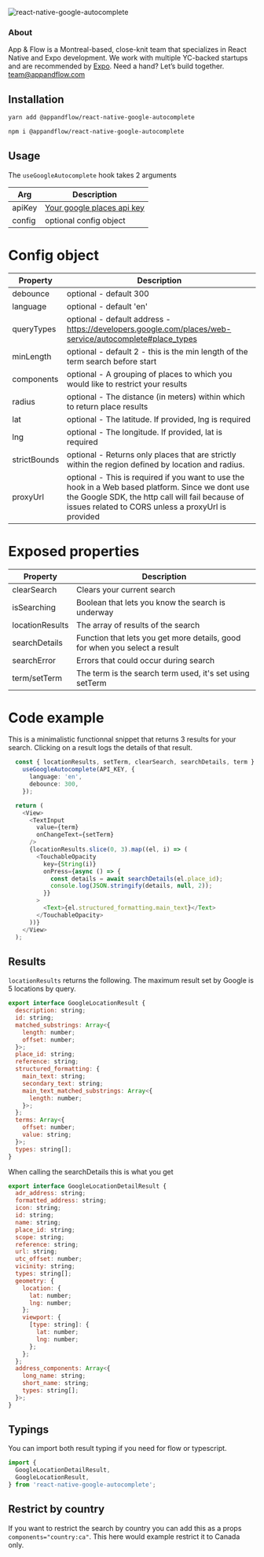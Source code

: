 ![react-native-google-autocomplete](https://github.com/AppAndFlow/react-native-google-autocomplete/assets/7192823/1fc06f6d-9080-43a7-b447-563164846dce)

### About

App & Flow is a Montreal-based, close-knit team that specializes in React Native and Expo development. We work with multiple YC-backed startups and are recommended by [Expo](https://expo.dev/consultants). Need a hand? Let’s build together. team@appandflow.com

## Installation

```sh
yarn add @appandflow/react-native-google-autocomplete
```

```sh
npm i @appandflow/react-native-google-autocomplete
```

## Usage

The `useGoogleAutocomplete` hook takes 2 arguments

| Arg    | Description                                                                                                |
| ------ | ---------------------------------------------------------------------------------------------------------- |
| apiKey | [Your google places api key](https://developers.google.com/maps/documentation/places/web-service/overview) |
| config | optional config object                                                                                     |

# Config object

| Property     | Description                                                                                            |
| ------------ | ------------------------------------------------------------------------------------------------------ |
| debounce     | optional - default 300                                                                                 |
| language     | optional - default 'en'                                                                                |
| queryTypes   | optional - default address - https://developers.google.com/places/web-service/autocomplete#place_types |
| minLength    | optional - default 2 - this is the min length of the term search before start                          |
| components   | optional - A grouping of places to which you would like to restrict your results                       |
| radius       | optional - The distance (in meters) within which to return place results                               |
| lat          | optional - The latitude. If provided, lng is required                                                  |
| lng          | optional - The longitude. If provided, lat is required                                                  |
| strictBounds | optional - Returns only places that are strictly within the region defined by location and radius.     |
| proxyUrl     | optional - This is required if you want to use the hook in a Web based platform. Since we dont use the Google SDK,  the http call will fail because of issues related to CORS unless a proxyUrl is provided                       |

# Exposed properties

| Property        | Description                                                                |
| --------------- | -------------------------------------------------------------------------- |
| clearSearch     | Clears your current search                                                 |
| isSearching     | Boolean that lets you know the search is underway                          |
| locationResults | The array of results of the search                                         |
| searchDetails   | Function that lets you get more details, good for when you select a result |
| searchError     | Errors that could occur during search                                      |
| term/setTerm    | The term is the search term used, it's set using setTerm                   |

# Code example

This is a minimalistic functionnal snippet that returns 3 results for your search.
Clicking on a result logs the details of that result.

```ts
  const { locationResults, setTerm, clearSearch, searchDetails, term } =
    useGoogleAutocomplete(API_KEY, {
      language: 'en',
      debounce: 300,
    });

  return (
    <View>
      <TextInput
        value={term}
        onChangeText={setTerm}
      />
      {locationResults.slice(0, 3).map((el, i) => (
        <TouchableOpacity
          key={String(i)}
          onPress={async () => {
            const details = await searchDetails(el.place_id);
            console.log(JSON.stringify(details, null, 2));
          }}
        >
          <Text>{el.structured_formatting.main_text}</Text>
        </TouchableOpacity>
      ))}
    </View>
  );
```

## Results

`locationResults` returns the following. The maximum result set by Google is 5 locations by query.

```js
export interface GoogleLocationResult {
  description: string;
  id: string;
  matched_substrings: Array<{
    length: number;
    offset: number;
  }>;
  place_id: string;
  reference: string;
  structured_formatting: {
    main_text: string;
    secondary_text: string;
    main_text_matched_substrings: Array<{
      length: number;
    }>;
  };
  terms: Array<{
    offset: number;
    value: string;
  }>;
  types: string[];
}
```

When calling the searchDetails this is what you get

```js
export interface GoogleLocationDetailResult {
  adr_address: string;
  formatted_address: string;
  icon: string;
  id: string;
  name: string;
  place_id: string;
  scope: string;
  reference: string;
  url: string;
  utc_offset: number;
  vicinity: string;
  types: string[];
  geometry: {
    location: {
      lat: number;
      lng: number;
    };
    viewport: {
      [type: string]: {
        lat: number;
        lng: number;
      };
    };
  };
  address_components: Array<{
    long_name: string;
    short_name: string;
    types: string[];
  }>;
}
```

## Typings

You can import both result typing if you need for flow or typescript.

```js
import {
  GoogleLocationDetailResult,
  GoogleLocationResult,
} from 'react-native-google-autocomplete';
```

## Restrict by country

If you want to restrict the search by country you can add this as a props `components="country:ca"`. This here would example restrict it to Canada only.
